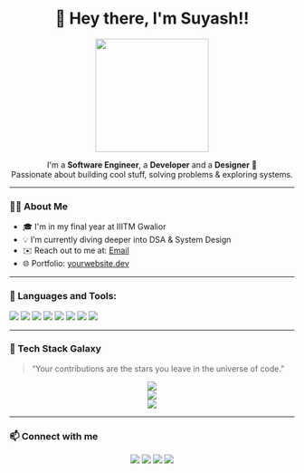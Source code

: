 <h1 align="center">👋 Hey there, I'm Suyash!!</h1>

<p align="center">
  <img src="https://user-images.githubusercontent.com/your-image-link.png" width="200" />
</p>

<p align="center">
  I'm a <strong>Software Engineer</strong>, a <strong>Developer</strong> and a <strong>Designer</strong> 🌌<br>
  Passionate about building cool stuff, solving problems & exploring systems.
</p>

---

### 🧑‍💻 About Me

- 🎓 I'm in my final year at IIITM Gwalior
- 💡 I’m currently diving deeper into DSA & System Design
- ✉️ Reach out to me at: [Email](mailto:youremail@gmail.com)
- 🌐 Portfolio: [yourwebsite.dev](https://yourwebsite.dev)

---

### 🚀 Languages and Tools:

<p>
  <img src="https://img.shields.io/badge/Python-3776AB?style=for-the-badge&logo=python&logoColor=white"/>
  <img src="https://img.shields.io/badge/C++-00599C?style=for-the-badge&logo=c%2b%2b&logoColor=white"/>
  <img src="https://img.shields.io/badge/JavaScript-F7DF1E?style=for-the-badge&logo=javascript&logoColor=black"/>
  <img src="https://img.shields.io/badge/Node.js-339933?style=for-the-badge&logo=nodedotjs&logoColor=white"/>
  <img src="https://img.shields.io/badge/React-20232a?style=for-the-badge&logo=react&logoColor=61dafb"/>
  <img src="https://img.shields.io/badge/MongoDB-4EA94B?style=for-the-badge&logo=mongodb&logoColor=white"/>
  <img src="https://img.shields.io/badge/Figma-F24E1E?style=for-the-badge&logo=figma&logoColor=white"/>
  <img src="https://img.shields.io/badge/Git-F05032?style=for-the-badge&logo=git&logoColor=white"/>
  <!-- Add more badges as needed -->
</p>

---

### 🌌 Tech Stack Galaxy

> “Your contributions are the stars you leave in the universe of code.”

<p align="center">
  <img src="https://github-readme-streak-stats.herokuapp.com/?user=yourgithubusername&theme=tokyonight&hide_border=true" />
  <br />
  <img src="https://github-readme-stats.vercel.app/api/top-langs/?username=yourgithubusername&layout=compact&theme=tokyonight&hide_border=true" />
  <br />
  <img src="https://komarev.com/ghpvc/?username=yourgithubusername&style=flat-square&color=blue" />
</p>

---

### 📫 Connect with me

<p align="center">
  <a href="mailto:youremail@gmail.com"><img src="https://img.shields.io/badge/Gmail-D14836?style=for-the-badge&logo=gmail&logoColor=white" /></a>
  <a href="https://linkedin.com/in/yourprofile"><img src="https://img.shields.io/badge/LinkedIn-blue?style=for-the-badge&logo=linkedin&logoColor=white" /></a>
  <a href="https://instagram.com/yourprofile"><img src="https://img.shields.io/badge/Instagram-E4405F?style=for-the-badge&logo=instagram&logoColor=white" /></a>
  <a href="https://discord.gg/yourserver"><img src="https://img.shields.io/badge/Discord-7289DA?style=for-the-badge&logo=discord&logoColor=white" /></a>
</p>
